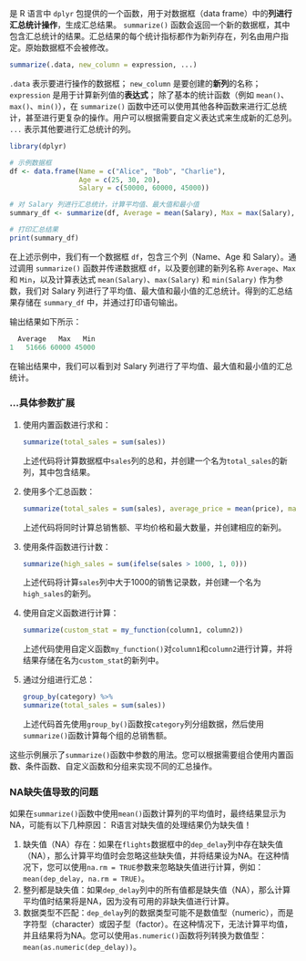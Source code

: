  是 R 语言中 `dplyr` 包提供的一个函数，用于对数据框（data frame）中的**列进行汇总统计操作**，生成汇总结果。
 `summarize()` 函数会返回一个新的数据框，其中包含汇总统计的结果。汇总结果的每个统计指标都作为新列存在，列名由用户指定。原始数据框不会被修改。
```R
summarize(.data, new_column = expression, ...)
```
`.data` 表示要进行操作的数据框；
`new_column` 是要创建的**新列**的名称；
`expression` 是用于计算新列值的**表达式**；
除了基本的统计函数（例如 `mean()`、`max()`、`min()`），在 `summarize()` 函数中还可以使用其他各种函数来进行汇总统计，甚至进行更复杂的操作。用户可以根据需要自定义表达式来生成新的汇总列。
`...` 表示其他要进行汇总统计的列。

```R
library(dplyr)

# 示例数据框
df <- data.frame(Name = c("Alice", "Bob", "Charlie"),
                 Age = c(25, 30, 20),
                 Salary = c(50000, 60000, 45000))

# 对 Salary 列进行汇总统计，计算平均值、最大值和最小值
summary_df <- summarize(df, Average = mean(Salary), Max = max(Salary), Min = min(Salary))

# 打印汇总结果
print(summary_df)
```
在上述示例中，我们有一个数据框 `df`，包含三个列（Name、Age 和 Salary）。通过调用 `summarize()` 函数并传递数据框 `df`，以及要创建的新列名称 `Average`、`Max` 和 `Min`，以及计算表达式 `mean(Salary)`、`max(Salary)` 和 `min(Salary)` 作为参数，我们对 Salary 列进行了平均值、最大值和最小值的汇总统计。得到的汇总结果存储在 `summary_df` 中，并通过打印语句输出。

输出结果如下所示：
```R
  Average   Max   Min
1   51666 60000 45000
```
在输出结果中，我们可以看到对 Salary 列进行了平均值、最大值和最小值的汇总统计。

### ...具体参数扩展
1. 使用内置函数进行求和：
   ```R
   summarize(total_sales = sum(sales))
   ```
   上述代码将计算数据框中`sales`列的总和，并创建一个名为`total_sales`的新列，其中包含结果。

2. 使用多个汇总函数：
   ```R
   summarize(total_sales = sum(sales), average_price = mean(price), max_quantity = max(quantity))
   ```
   上述代码将同时计算总销售额、平均价格和最大数量，并创建相应的新列。

3. 使用条件函数进行计数：
   ```R
   summarize(high_sales = sum(ifelse(sales > 1000, 1, 0)))
   ```
   上述代码将计算`sales`列中大于1000的销售记录数，并创建一个名为`high_sales`的新列。

4. 使用自定义函数进行计算：
   ```R
   summarize(custom_stat = my_function(column1, column2))
   ```
   上述代码使用自定义函数`my_function()`对`column1`和`column2`进行计算，并将结果存储在名为`custom_stat`的新列中。

5. 通过分组进行汇总：
   ```R
   group_by(category) %>%
   summarize(total_sales = sum(sales))
   ```
   上述代码首先使用`group_by()`函数按`category`列分组数据，然后使用`summarize()`函数计算每个组的总销售额。

这些示例展示了`summarize()`函数中参数的用法。您可以根据需要组合使用内置函数、条件函数、自定义函数和分组来实现不同的汇总操作。

### NA缺失值导致的问题
如果在`summarize()`函数中使用`mean()`函数计算列的平均值时，最终结果显示为NA，可能有以下几种原因：
R语言对缺失值的处理结果仍为缺失值！
1. 缺失值（NA）存在：如果在`flights`数据框中的`dep_delay`列中存在缺失值（NA），那么计算平均值时会忽略这些缺失值，并将结果设为NA。在这种情况下，您可以使用`na.rm = TRUE`参数来忽略缺失值进行计算，例如：`mean(dep_delay, na.rm = TRUE)`。
2. 整列都是缺失值：如果`dep_delay`列中的所有值都是缺失值（NA），那么计算平均值时结果将是NA，因为没有可用的非缺失值进行计算。
3. 数据类型不匹配：`dep_delay`列的数据类型可能不是数值型（numeric），而是字符型（character）或因子型（factor）。在这种情况下，无法计算平均值，并且结果将为NA。您可以使用`as.numeric()`函数将列转换为数值型：`mean(as.numeric(dep_delay))`。